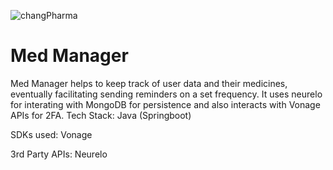 ![changPharma](https://github.com/saksham-gt/med-manager/assets/69648955/6e787b56-82ea-40fc-b51d-93aec8a2fda9)


# Med Manager

Med Manager helps to keep track of user data and their medicines, eventually facilitating sending reminders on a set frequency. It uses neurelo for interating with MongoDB for persistence and also interacts with Vonage APIs for 2FA.
Tech Stack:
Java (Springboot)

SDKs used:
Vonage

3rd Party APIs:
Neurelo
